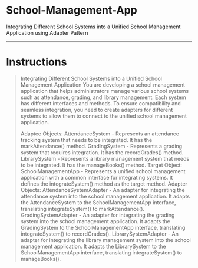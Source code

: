 # School-Management-App
Integrating Different School Systems into a Unified School Management Application using Adapter Pattern

--- 

# Instructions
>Integrating Different School Systems into a Unified School Management Application
>You are developing a school management application that helps administrators manage various school systems such as attendance, grading, and library management. Each system has different interfaces and methods. To ensure compatibility and seamless integration, you need to create adapters for different systems to allow them to connect to the unified school management application.
>
>Adaptee Objects:
>AttendanceSystem - Represents an attendance tracking system that needs to be integrated. It has the markAttendance() method.
>GradingSystem - Represents a grading system that requires integration. It has the recordGrades() method.
>LibrarySystem - Represents a library management system that needs to be integrated. It has the manageBooks() method.
>Target Object:
>SchoolManagementApp - Represents a unified school management application with a common interface for integrating systems. It defines the integrateSystem() method as the target method.
>Adapter Objects:
>AttendanceSystemAdapter - An adapter for integrating the attendance system into the school management application. It adapts the AttendanceSystem to the SchoolManagementApp interface, translating integrateSystem() to markAttendance().
>GradingSystemAdapter - An adapter for integrating the grading system into the school management application. It adapts the GradingSystem to the SchoolManagementApp interface, translating integrateSystem() to recordGrades().
>LibrarySystemAdapter - An adapter for integrating the library management system into the school management application. It adapts the LibrarySystem to the SchoolManagementApp interface, translating integrateSystem() to manageBooks().
